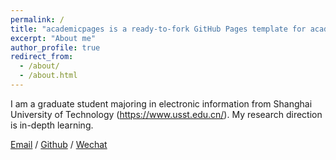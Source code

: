 ```yaml
---
permalink: /
title: "academicpages is a ready-to-fork GitHub Pages template for academic personal websites"
excerpt: "About me"
author_profile: true
redirect_from: 
  - /about/
  - /about.html
---
```


I am a graduate student majoring in electronic information from Shanghai University of Technology (https://www.usst.edu.cn/). My research direction is in-depth learning.

[Email](mailto:484526025@qq.com) / [Github](https://github.com/Ljq777777) / [Wechat](../images/wechat.jpg)
